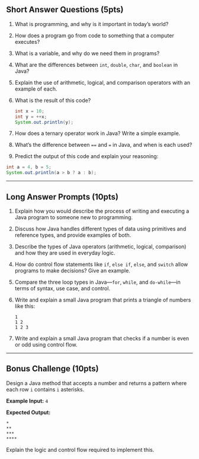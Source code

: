 ## Short Answer Questions (5pts)

1. What is programming, and why is it important in today’s world?
2. How does a program go from code to something that a computer executes?
3. What is a variable, and why do we need them in programs?
4. What are the differences between `int`, `double`, `char`, and `boolean` in Java?
5. Explain the use of arithmetic, logical, and comparison operators with an example of each.
6. What is the result of this code?

   ```java
   int x = 10;
   int y = ++x;
   System.out.println(y);
   ```
7. How does a ternary operator work in Java? Write a simple example.
8. What’s the difference between `==` and `=` in Java, and when is each used?
9. Predict the output of this code and explain your reasoning:

```java
int a = 4, b = 5;
System.out.println(a > b ? a : b);
```

---

## Long Answer Prompts (10pts)

1. Explain how you would describe the process of writing and executing a Java program to someone new to programming.
2. Discuss how Java handles different types of data using primitives and reference types, and provide examples of both.
3. Describe the types of Java operators (arithmetic, logical, comparison) and how they are used in everyday logic.
4. How do control flow statements like `if`, `else if`, `else`, and `switch` allow programs to make decisions? Give an example.
5. Compare the three loop types in Java—`for`, `while`, and `do-while`—in terms of syntax, use case, and control.
6. Write and explain a small Java program that prints a triangle of numbers like this:

   ```
   1
   1 2
   1 2 3
   ```
7. Write and explain a small Java program that checks if a number is even or odd using control flow.

---

## Bonus Challenge (10pts)

Design a Java method that accepts a number and returns a pattern where each row `i` contains `i` asterisks.

**Example Input:** `4`

**Expected Output:**

```
*
**
***
****
```

Explain the logic and control flow required to implement this.
